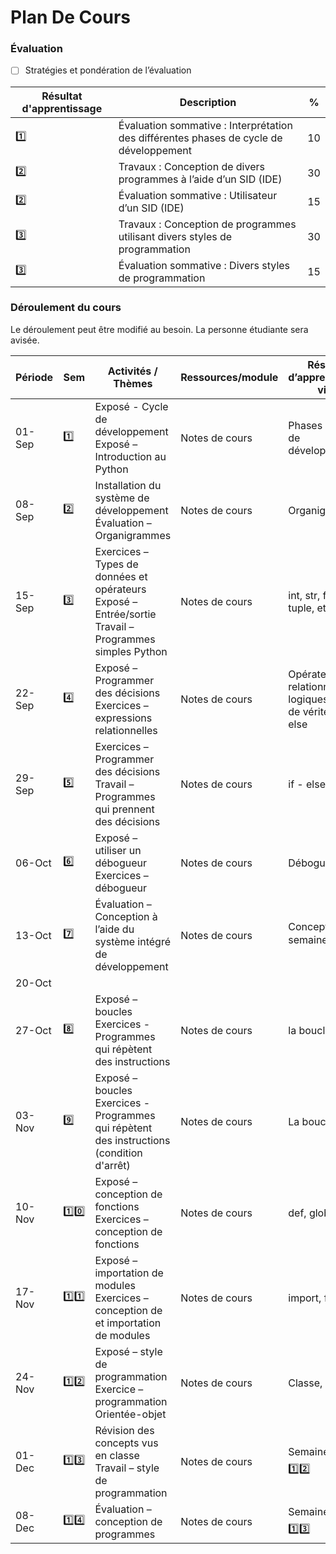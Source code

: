 # Plan De Cours


### Évaluation

- [ ]  Stratégies et pondération de l’évaluation

|  Résultat d'apprentissage | Description | % |
|-|-|-|
| :one: | Évaluation sommative : Interprétation des différentes phases de cycle de développement | 10 |
| :two: | Travaux : Conception de divers programmes à l’aide d’un SID (IDE)                      | 30 |
| :two: | Évaluation sommative : Utilisateur d’un SID (IDE)                                      | 15 |
| :three: | Travaux : Conception de programmes utilisant divers styles de programmation          | 30 |
| :three: | Évaluation sommative : Divers styles de programmation                                | 15 |


### Déroulement du cours

Le déroulement peut être modifié au besoin. La personne étudiante sera avisée.

| Période | Sem | Activités / Thèmes | Ressources/module |  Résultat d’apprentissage visé |
|-|-|-|-|-|
| 01-Sep | :one: | Exposé - Cycle de développement Exposé – Introduction au Python     | Notes de cours | Phases du cycle de développement |
| 08-Sep | :two: | Installation du système de développement Évaluation – Organigrammes | Notes de cours | Organigrammes                    |
| 15-Sep | :three: | Exercices – Types de données et opérateurs Exposé – Entrée/sortie Travail – Programmes simples Python | Notes de cours | int, str, float, list, tuple, etc |
| 22-Sep | :four: | Exposé – Programmer des décisions Exercices – expressions relationnelles             | Notes de cours | Opérateurs relationnels et logiques, tables de vérité if - else |
| 29-Sep | :five: | Exercices – Programmer des décisions Travail – Programmes qui prennent des décisions | Notes de cours | if - else - elif |
| 06-Oct | :six: | Exposé – utiliser un débogueur Exercices – débogueur                                  | Notes de cours  | Débogueur |
| 13-Oct | :seven: | Évaluation – Conception à l’aide du système intégré de développement                | Notes de cours | Concepts vus semaine :two: à :six: |
| 20-Oct | 
| 27-Oct | :eight: | Exposé – boucles Exercices - Programmes qui répètent des instructions              | Notes de cours | la boucle for |
| 03-Nov | :nine: |  Exposé – boucles Exercices - Programmes qui répètent des instructions (condition d'arrêt) | Notes de cours | La boucle while |
| 10-Nov | :one::zero: | Exposé – conception de fonctions Exercices – conception de fonctions                  | Notes de cours | def, global |
| 17-Nov | :one::one: |  Exposé – importation de modules Exercices – conception de et importation de modules   | Notes de cours | import, from |
| 24-Nov | :one::two: | Exposé – style de programmation Exercice – programmation Orientée-objet                | Notes de cours | Classe, objet |
| 01-Dec | :one::three: | Révision des concepts vus en classe Travail – style de programmation                 | Notes de cours | Semaine :one: à :one::two: |
| 08-Dec | :one::four: | Évaluation – conception de programmes                                                 | Notes de cours | Semaine :one: à :one::three: |


